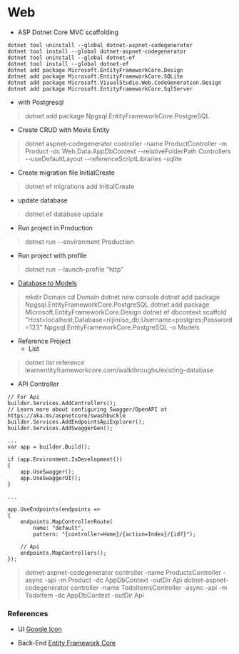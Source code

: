 # Web

- ASP Dotnet Core MVC scaffolding 
~~~~
dotnet tool uninstall --global dotnet-aspnet-codegenerator
dotnet tool install --global dotnet-aspnet-codegenerator
dotnet tool uninstall --global dotnet-ef
dotnet tool install --global dotnet-ef
dotnet add package Microsoft.EntityFrameworkCore.Design
dotnet add package Microsoft.EntityFrameworkCore.SQLite
dotnet add package Microsoft.VisualStudio.Web.CodeGeneration.Design
dotnet add package Microsoft.EntityFrameworkCore.SqlServer
~~~~
- with Postgresql
> dotnet add package Npgsql.EntityFrameworkCore.PostgreSQL

- Create CRUD with Movie Entity
> dotnet aspnet-codegenerator controller -name ProductController -m Product -dc Web.Data.AppDbContext --relativeFolderPath Controllers --useDefaultLayout --referenceScriptLibraries -sqlite
- Create migration file InitialCreate
>dotnet ef migrations add InitialCreate
- update database
>dotnet ef database update

- Run project in Production
> dotnet run --environment Production
- Run project with profile
> dotnet run --launch-profile "http"

- [Database to Models](learnentityframeworkcore.com/walkthroughs/existing-database)
> mkdir Domain
> cd Domain
> dotnet new console
> dotnet add package Npgsql.EntityFrameworkCore.PostgreSQL
> dotnet add package Microsoft.EntityFrameworkCore.Design
> dotnet ef dbcontext scaffold "Host=localhost;Database=nijimise_db;Username=postgres;Password=123" Npgsql.EntityFrameworkCore.PostgreSQL -o Models

- Reference Project
    - List
> dotnet list reference
> learnentityframeworkcore.com/walkthroughs/existing-database


- API Controller
~~~~
// For Api
builder.Services.AddControllers();
// Learn more about configuring Swagger/OpenAPI at https://aka.ms/aspnetcore/swashbuckle
builder.Services.AddEndpointsApiExplorer();
builder.Services.AddSwaggerGen();

...
var app = builder.Build();

if (app.Environment.IsDevelopment())
{
    app.UseSwagger();
    app.UseSwaggerUI();
}

...

app.UseEndpoints(endpoints =>
{
    endpoints.MapControllerRoute(
        name: "default",
        pattern: "{controller=Home}/{action=Index}/{id?}");

    // Api
    endpoints.MapControllers();
});
~~~~

> dotnet-aspnet-codegenerator controller -name ProductsController -async -api -m Product -dc AppDbContext -outDir Api
> dotnet-aspnet-codegenerator controller -name TodoItemsController -async -api -m TodoItem -dc AppDbContext -outDir Api

### References
- UI
[Google Icon](https://fonts.google.com/icons)

- Back-End
[Entity Framework Core](https://learn.microsoft.com/en-us/ef/core/)